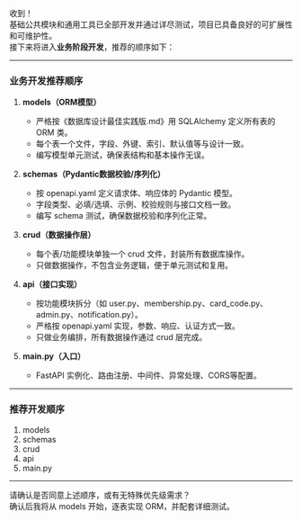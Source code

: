 收到！  
基础公共模块和通用工具已全部开发并通过详尽测试，项目已具备良好的可扩展性和可维护性。  
接下来将进入**业务阶段开发**，推荐的顺序如下：

---

### 业务开发推荐顺序

1. **models（ORM模型）**  
   - 严格按《数据库设计最佳实践版.md》用 SQLAlchemy 定义所有表的 ORM 类。
   - 每个表一个文件，字段、外键、索引、默认值等与设计一致。
   - 编写模型单元测试，确保表结构和基本操作无误。

2. **schemas（Pydantic数据校验/序列化）**  
   - 按 openapi.yaml 定义请求体、响应体的 Pydantic 模型。
   - 字段类型、必填/选填、示例、校验规则与接口文档一致。
   - 编写 schema 测试，确保数据校验和序列化正常。

3. **crud（数据操作层）**  
   - 每个表/功能模块单独一个 crud 文件，封装所有数据库操作。
   - 只做数据操作，不包含业务逻辑，便于单元测试和复用。

4. **api（接口实现）**  
   - 按功能模块拆分（如 user.py、membership.py、card_code.py、admin.py、notification.py）。
   - 严格按 openapi.yaml 实现，参数、响应、认证方式一致。
   - 只做业务编排，所有数据操作通过 crud 层完成。

5. **main.py（入口）**  
   - FastAPI 实例化、路由注册、中间件、异常处理、CORS等配置。

---

### 推荐开发顺序

1. models
2. schemas
3. crud
4. api
5. main.py

---

请确认是否同意上述顺序，或有无特殊优先级需求？  
确认后我将从 models 开始，逐表实现 ORM，并配套详细测试。